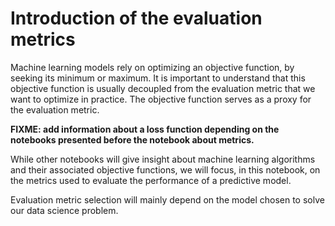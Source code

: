 # Introduction of the evaluation metrics

Machine learning models rely on optimizing an objective function, by seeking
its minimum or maximum. It is important to understand that this objective
function is usually decoupled from the evaluation metric that we want to
optimize in practice. The objective function serves as a proxy for the
evaluation metric.

**FIXME: add information about a loss function depending on the notebooks
presented before the notebook about metrics.**

While other notebooks will give insight about machine learning algorithms and
their associated objective functions, we will focus, in this notebook, on the
metrics used to evaluate the performance of a predictive model.

Evaluation metric selection will mainly depend on the model chosen to
solve our data science problem.

